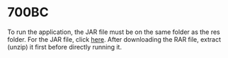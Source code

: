 # 700BC
To run the application, the JAR file must be on the same folder as the res folder. For the JAR file, click [here](https://www.dropbox.com/s/w960j984uzw5fal/700B.C..zip?dl=1). After downloading the RAR file, extract (unzip) it first before directly running it.
  
